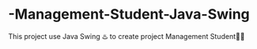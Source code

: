 # -Management-Student-Java-Swing
This project use Java Swing ♨️ to create project Management Student🤗😁

